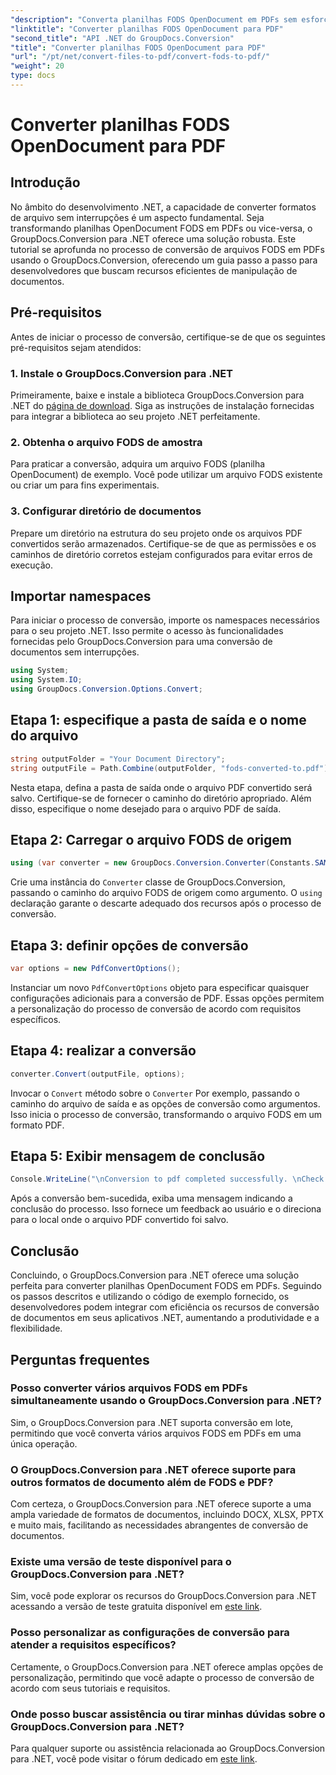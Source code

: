 ```yaml
---
"description": "Converta planilhas FODS OpenDocument em PDFs sem esforço usando o GroupDocs.Conversion para .NET. Aprimore seus aplicativos .NET com a conversão de documentos simplificada."
"linktitle": "Converter planilhas FODS OpenDocument para PDF"
"second_title": "API .NET do GroupDocs.Conversion"
"title": "Converter planilhas FODS OpenDocument para PDF"
"url": "/pt/net/convert-files-to-pdf/convert-fods-to-pdf/"
"weight": 20
type: docs
---
```

# Converter planilhas FODS OpenDocument para PDF

## Introdução
No âmbito do desenvolvimento .NET, a capacidade de converter formatos de arquivo sem interrupções é um aspecto fundamental. Seja transformando planilhas OpenDocument FODS em PDFs ou vice-versa, o GroupDocs.Conversion para .NET oferece uma solução robusta. Este tutorial se aprofunda no processo de conversão de arquivos FODS em PDFs usando o GroupDocs.Conversion, oferecendo um guia passo a passo para desenvolvedores que buscam recursos eficientes de manipulação de documentos.
## Pré-requisitos
Antes de iniciar o processo de conversão, certifique-se de que os seguintes pré-requisitos sejam atendidos:
### 1. Instale o GroupDocs.Conversion para .NET
Primeiramente, baixe e instale a biblioteca GroupDocs.Conversion para .NET do [página de download](https://releases.groupdocs.com/conversion/net/). Siga as instruções de instalação fornecidas para integrar a biblioteca ao seu projeto .NET perfeitamente.
### 2. Obtenha o arquivo FODS de amostra
Para praticar a conversão, adquira um arquivo FODS (planilha OpenDocument) de exemplo. Você pode utilizar um arquivo FODS existente ou criar um para fins experimentais.
### 3. Configurar diretório de documentos
Prepare um diretório na estrutura do seu projeto onde os arquivos PDF convertidos serão armazenados. Certifique-se de que as permissões e os caminhos de diretório corretos estejam configurados para evitar erros de execução.

## Importar namespaces
Para iniciar o processo de conversão, importe os namespaces necessários para o seu projeto .NET. Isso permite o acesso às funcionalidades fornecidas pelo GroupDocs.Conversion para uma conversão de documentos sem interrupções.

```csharp
using System;
using System.IO;
using GroupDocs.Conversion.Options.Convert;
```
## Etapa 1: especifique a pasta de saída e o nome do arquivo
```csharp
string outputFolder = "Your Document Directory";
string outputFile = Path.Combine(outputFolder, "fods-converted-to.pdf");
```
Nesta etapa, defina a pasta de saída onde o arquivo PDF convertido será salvo. Certifique-se de fornecer o caminho do diretório apropriado. Além disso, especifique o nome desejado para o arquivo PDF de saída.
## Etapa 2: Carregar o arquivo FODS de origem
```csharp
using (var converter = new GroupDocs.Conversion.Converter(Constants.SAMPLE_FODS))
```
Crie uma instância do `Converter` classe de GroupDocs.Conversion, passando o caminho do arquivo FODS de origem como argumento. O `using` declaração garante o descarte adequado dos recursos após o processo de conversão.
## Etapa 3: definir opções de conversão
```csharp
var options = new PdfConvertOptions();
```
Instanciar um novo `PdfConvertOptions` objeto para especificar quaisquer configurações adicionais para a conversão de PDF. Essas opções permitem a personalização do processo de conversão de acordo com requisitos específicos.
## Etapa 4: realizar a conversão
```csharp
converter.Convert(outputFile, options);
```
Invocar o `Convert` método sobre o `Converter` Por exemplo, passando o caminho do arquivo de saída e as opções de conversão como argumentos. Isso inicia o processo de conversão, transformando o arquivo FODS em um formato PDF.
## Etapa 5: Exibir mensagem de conclusão
```csharp
Console.WriteLine("\nConversion to pdf completed successfully. \nCheck output in {0}", outputFolder);
```
Após a conversão bem-sucedida, exiba uma mensagem indicando a conclusão do processo. Isso fornece um feedback ao usuário e o direciona para o local onde o arquivo PDF convertido foi salvo.

## Conclusão
Concluindo, o GroupDocs.Conversion para .NET oferece uma solução perfeita para converter planilhas OpenDocument FODS em PDFs. Seguindo os passos descritos e utilizando o código de exemplo fornecido, os desenvolvedores podem integrar com eficiência os recursos de conversão de documentos em seus aplicativos .NET, aumentando a produtividade e a flexibilidade.
## Perguntas frequentes
### Posso converter vários arquivos FODS em PDFs simultaneamente usando o GroupDocs.Conversion para .NET?
Sim, o GroupDocs.Conversion para .NET suporta conversão em lote, permitindo que você converta vários arquivos FODS em PDFs em uma única operação.
### O GroupDocs.Conversion para .NET oferece suporte para outros formatos de documento além de FODS e PDF?
Com certeza, o GroupDocs.Conversion para .NET oferece suporte a uma ampla variedade de formatos de documentos, incluindo DOCX, XLSX, PPTX e muito mais, facilitando as necessidades abrangentes de conversão de documentos.
### Existe uma versão de teste disponível para o GroupDocs.Conversion para .NET?
Sim, você pode explorar os recursos do GroupDocs.Conversion para .NET acessando a versão de teste gratuita disponível em [este link](https://releases.groupdocs.com/).
### Posso personalizar as configurações de conversão para atender a requisitos específicos?
Certamente, o GroupDocs.Conversion para .NET oferece amplas opções de personalização, permitindo que você adapte o processo de conversão de acordo com seus tutoriais e requisitos.
### Onde posso buscar assistência ou tirar minhas dúvidas sobre o GroupDocs.Conversion para .NET?
Para qualquer suporte ou assistência relacionada ao GroupDocs.Conversion para .NET, você pode visitar o fórum dedicado em [este link](https://forum.groupdocs.com/c/conversion/11).